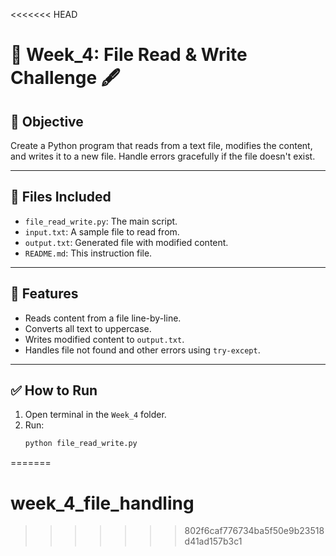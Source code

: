 <<<<<<< HEAD
# 📁 Week_4: File Read & Write Challenge 🖋️

## 🚀 Objective

Create a Python program that reads from a text file, modifies the content, and writes it to a new file. Handle errors gracefully if the file doesn't exist.

---

## 📂 Files Included

- `file_read_write.py`: The main script.
- `input.txt`: A sample file to read from.
- `output.txt`: Generated file with modified content.
- `README.md`: This instruction file.

---

## 🧪 Features

- Reads content from a file line-by-line.
- Converts all text to uppercase.
- Writes modified content to `output.txt`.
- Handles file not found and other errors using `try-except`.

---

## ✅ How to Run

1. Open terminal in the `Week_4` folder.
2. Run:
   ```bash
   python file_read_write.py
=======
# week_4_file_handling
>>>>>>> 802f6caf776734ba5f50e9b23518d41ad157b3c1
